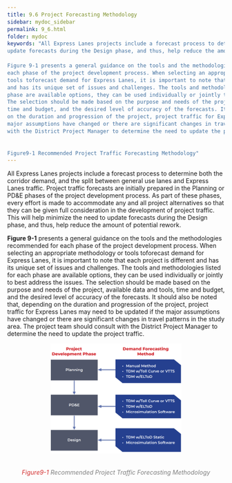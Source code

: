 ```yaml
---
title: 9.6 Project Forecasting Methodology
sidebar: mydoc_sidebar
permalink: 9_6.html
folder: mydoc
keywords: "All Express Lanes projects include a forecast process to determine both the corridor demand, and the split between general use lanes and Express Lanes traffic. Project traffic forecasts are initially prepared in the Planning or PD&amp;E phases of the project development process. As part of these phases, every effort is made to accommodate any and all project alternatives so that they can be given full consideration in the development of project traffic. This will help minimize the need to
update forecasts during the Design phase, and thus, help reduce the amount of potential rework.

Figure 9-1 presents a general guidance on the tools and the methodologies recommended for
each phase of the project development process. When selecting an appropriate methodology or 
tools toforecast demand for Express Lanes, it is important to note that each project is different 
and has its unique set of issues and challenges. The tools and methodologies listed for each 
phase are available options, they can be used individually or jointly to best address the issues. 
The selection should be made based on the purpose and needs of the project, available data and tools,
time and budget, and the desired level of accuracy of the forecasts. It should also be noted that, depending
on the duration and progression of the project, project traffic for Express Lanes may need to be updated if the
major assumptions have changed or there are significant changes in travel patterns in the study area. The project team should consult
with the District Project Manager to determine the need to update the project traffic.


Figure9-1 Recommended Project Traffic Forecasting Methodology"
---
```


<style>
  div{
    text-align: justify;
  }
</style>

All Express Lanes projects include a forecast process to determine both the corridor demand, and the split between general use lanes and Express Lanes traffic. Project traffic forecasts are initially prepared in the Planning or PD&amp;E phases of the project development process. As part of these phases, every effort is made to accommodate any and all project alternatives so that they can be given full consideration in the development of project traffic. This will help minimize the need to
update forecasts during the Design phase, and thus, help reduce the amount of potential rework.

<b>Figure 9-1</b> presents a general guidance on the tools and the methodologies recommended for
each phase of the project development process. When selecting an appropriate methodology or 
tools toforecast demand for Express Lanes, it is important to note that each project is different 
and has its unique set of issues and challenges. The tools and methodologies listed for each 
phase are available options, they can be used individually or jointly to best address the issues. 
The selection should be made based on the purpose and needs of the project, available data and tools,
time and budget, and the desired level of accuracy of the forecasts. It should also be noted that, depending
on the duration and progression of the project, project traffic for Express Lanes may need to be updated if the
major assumptions have changed or there are significant changes in travel patterns in the study area. The project team should consult
with the District Project Manager to determine the need to update the project traffic.

<center>
<img src="images/fig9_1.png" style="max-width: 60%; text-align:center; margin-bottom: 2rem" >
</center>

<div style="text-align:center; color:grey"><i><span style="color:#d32f2f;![alt text](image.png)">Figure9-1</span> Recommended Project Traffic Forecasting Methodology</i></div> 
